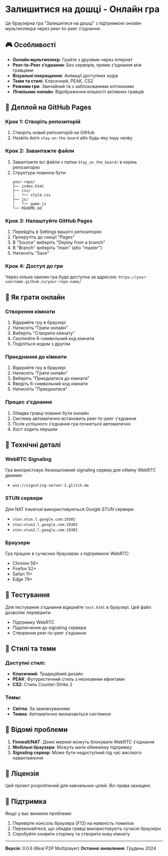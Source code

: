 # Залишитися на дошці - Онлайн гра

Це браузерна гра "Залишитися на дошці" з підтримкою онлайн мультиплеєра через peer-to-peer з'єднання.

## 🎮 Особливості

- **Онлайн мультиплеєр**: Грайте з друзями через інтернет
- **Peer-to-Peer з'єднання**: Без серверів, пряме з'єднання між гравцями
- **Візуальні покращення**: Анімації доступних ходів
- **Теми та стилі**: Класичний, PEAK, CS2
- **Режими гри**: Звичайний та з заблокованими клітинками
- **Лічильник онлайн**: Відображення кількості активних гравців

## 🚀 Деплой на GitHub Pages

### Крок 1: Створіть репозиторій
1. Створіть новий репозиторій на GitHub
2. Назвіть його `stay-on-the-board` або будь-яку іншу назву

### Крок 2: Завантажте файли
1. Завантажте всі файли з папки `Stay_on_the_board/` в корінь репозиторію
2. Структура повинна бути:
   ```
   your-repo/
   ├── index.html
   ├── css/
   │   └── style.css
   ├── js/
   │   └── game.js
   └── README.md
   ```

### Крок 3: Налаштуйте GitHub Pages
1. Перейдіть в Settings вашого репозиторію
2. Прокрутіть до секції "Pages"
3. В "Source" виберіть "Deploy from a branch"
4. В "Branch" виберіть "main" (або "master")
5. Натисніть "Save"

### Крок 4: Доступ до гри
Через кілька хвилин гра буде доступна за адресою:
`https://your-username.github.io/your-repo-name/`

## 🎯 Як грати онлайн

### Створення кімнати
1. Відкрийте гру в браузері
2. Натисніть "Грати онлайн"
3. Виберіть "Створити кімнату"
4. Скопіюйте 6-символьний код кімнати
5. Поділіться кодом з другом

### Приєднання до кімнати
1. Відкрийте гру в браузері
2. Натисніть "Грати онлайн"
3. Виберіть "Приєднатися до кімнати"
4. Введіть 6-символьний код кімнати
5. Натисніть "Приєднатися"

### Процес з'єднання
1. Обидва гравці повинні бути онлайн
2. Система автоматично встановить peer-to-peer з'єднання
3. Після успішного з'єднання гра почнеться автоматично
4. Хост ходить першим

## 🔧 Технічні деталі

### WebRTC Signaling
Гра використовує безкоштовний signaling сервер для обміну WebRTC даними:
- `wss://signaling-server-1.glitch.me`

### STUN сервери
Для NAT traversal використовуються Google STUN сервери:
- `stun:stun.l.google.com:19302`
- `stun:stun1.l.google.com:19302`
- `stun:stun2.l.google.com:19302`

### Браузери
Гра працює в сучасних браузерах з підтримкою WebRTC:
- Chrome 56+
- Firefox 52+
- Safari 11+
- Edge 79+

## 🧪 Тестування

Для тестування з'єднання відкрийте `test.html` в браузері. Цей файл дозволяє перевірити:
- Підтримку WebRTC
- Підключення до signaling сервера
- Створення peer-to-peer з'єднання

## 🎨 Стилі та теми

### Доступні стилі:
- **Класичний**: Традиційний дизайн
- **PEAK**: Футуристичний стиль з неоновими ефектами
- **CS2**: Стиль Counter-Strike 2

### Темы:
- **Світла**: За замовчуванням
- **Темна**: Автоматично визначається системою

## 🐛 Відомі проблеми

1. **Firewall/NAT**: Деякі мережі можуть блокувати WebRTC з'єднання
2. **Мобільні браузери**: Можуть мати обмежену підтримку
3. **Signaling сервер**: Може бути недоступний під час високого навантаження

## 📝 Ліцензія

Цей проект розроблений для навчальних цілей. Всі права захищені.

## 🤝 Підтримка

Якщо у вас виникли проблеми:
1. Перевірте консоль браузера (F12) на наявність помилок
2. Переконайтеся, що обидва гравці використовують сучасні браузери
3. Спробуйте оновити сторінку та створити нову кімнату

---

**Версія**: 0.0.6 (Real P2P Multiplayer)
**Останнє оновлення**: Грудень 2024 